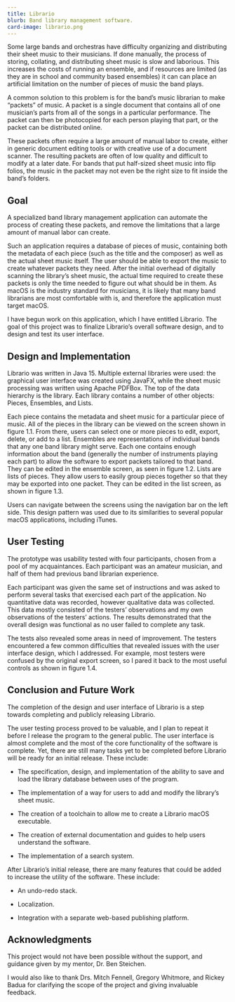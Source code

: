 ```yaml
---
title: Librario
blurb: Band library management software.
card-image: librario.png
---
```


Some large bands and orchestras have difficulty organizing and distributing their sheet music to their musicians. If done manually, the process of storing, collating, and distributing sheet music is slow and laborious. This increases the costs of running an ensemble, and if resources are limited (as they are in school and community based ensembles) it can can place an artificial limitation on the number of pieces of music the band plays.

A common solution to this problem is for the band’s music librarian to make “packets” of music. A packet is a single document that contains all of one musician’s parts from all of the songs in a particular performance. The packet can then be photocopied for each person playing that part, or the packet can be distributed online. 

These packets often require a large amount of manual labor to create, either in generic document editing tools or with creative use of a document scanner. The resulting packets are often of low quality and difficult to modify at a later date. For bands that put half-sized sheet music into flip folios, the music in the packet may not even be the right size to fit inside the band’s folders.

## Goal

A specialized band library management application can automate the process of creating these packets, and remove the limitations that a large amount of manual labor can create. 

Such an application requires a database of pieces of music, containing both the metadata of each piece (such as the title and the composer) as well as the actual sheet music itself. The user should be able to export the music to create whatever packets they need. After the initial overhead of digitally scanning the library’s sheet music, the actual time required to create these packets is only the time needed to figure out what should be in them. As macOS is the industry standard for musicians, it is likely that many band librarians are most comfortable with is, and therefore the application must target macOS.

I have begun work on this application, which I have entitled Librario. The goal of this project was to finalize Librario’s overall software design, and to design and test its user interface.

## Design and Implementation

Librario was written in Java 15. Multiple external libraries were used: the graphical user interface was created using JavaFX, while the sheet music processing was written using Apache PDFBox. The top of the data hierarchy is the library. Each library contains a number of other objects: Pieces, Ensembles, and Lists. 

Each piece contains the metadata and sheet music for a particular piece of music. All of the pieces in the library can be viewed on the screen shown in figure 1.1. From there, users can select one or more pieces to edit, export, delete, or add to a list. Ensembles are representations of individual bands that any one band library might serve. Each one contains enough information about the band (generally the number of instruments playing each part) to allow the software to export packets tailored to that band. They can be edited in the ensemble screen, as seen in figure 1.2. Lists are lists of pieces. They allow users to easily group pieces together so that they may be exported into one packet. They can be edited in the list screen, as shown in figure 1.3.

Users can navigate between the screens using the navigation bar on the left side. This design pattern was used due to its similarities to several popular macOS applications, including iTunes.

## User Testing

The prototype was usability tested with four participants, chosen from a pool of my acquaintances. Each participant was an amateur musician, and half of them had previous band librarian experience.

Each participant was given the same set of instructions and was asked to perform several tasks that exercised each part of the application. No quantitative data was recorded, however qualitative data was collected. This data mostly consisted of the testers’ observations and my own observations of the testers’ actions. The results demonstrated that the overall design was functional as no user failed to complete any task. 

The tests also revealed some areas in need of improvement. The testers encountered a few common difficulties that revealed issues with the user interface design, which I addressed. For example, most testers were confused by the original export screen, so I pared it back to the most useful controls as shown in figure 1.4. 

## Conclusion and Future Work

The completion of the design and user interface of Librario is a step towards completing and publicly releasing Librario. 

The user testing process proved to be valuable, and I plan to repeat it before I release the program to the general public. The user interface is almost complete and the most of the core functionality of the software is complete. Yet, there are still many tasks yet to be completed before Librario will be ready for an initial release. These include:

- The specification, design, and implementation of the ability to save and load the library database between uses of the program.

- The implementation of a way for users to add and modify the library’s sheet music.

- The creation of a toolchain to allow me to create a Librario macOS executable.

- The creation of external documentation and guides to help users understand the software.

- The implementation of a search system.

After Librario’s initial release, there are many features that could be added to increase the utility of the software. These include:

- An undo-redo stack.

- Localization.

- Integration with a separate web-based publishing platform.

## Acknowledgments

This project would not have been possible without the support, and guidance given by my mentor, Dr. Ben Steichen.

I would also like to thank Drs. Mitch Fennell, Gregory Whitmore, and Rickey Badua for clarifying the scope of the project and giving invaluable feedback.